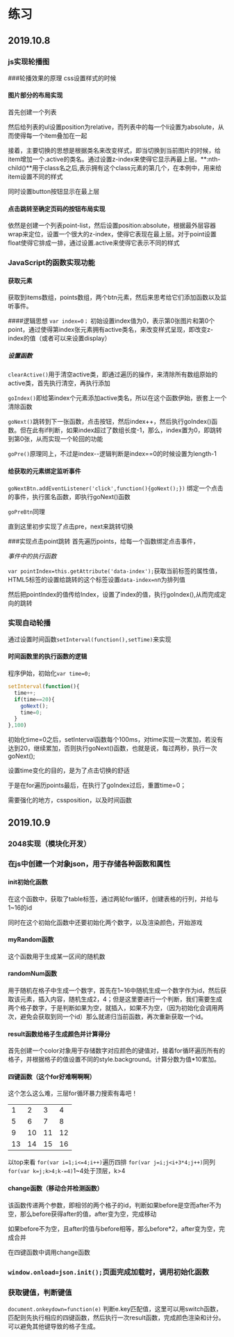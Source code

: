 # 练习

## 2019.10.8
### js实现轮播图

###轮播效果的原理
css设置样式的时候

#### 图片部分的布局实现

首先创建一个列表

然后给列表的ul设置position为relative，而列表中的每一个li设置为absolute，从而使得每一个item叠加在一起

接着，主要切换的思想是根据类名来改变样式，即当切换到当前图片的时候，给item增加一个.active的类名。通过设置z-index来使得它显示再最上层。**:nth-child()**用于class名之后,表示拥有这个class元素的第几个，在本例中，用来给item设置不同的样式

同时设置button按钮显示在最上层

#### 点击跳转至确定页码的按钮布局实现
依然是创建一个列表point-list，然后设置position:absolute，根据最外层容器wrap来定位，设置一个很大的z-index，使得它表现在最上层。对于point设置float使得它排成一排，通过设置.active来使得它表示不同的样式

### JavaScript的函数实现功能
#### 获取元素
获取到items数组，points数组，两个btn元素，然后来思考给它们添加函数以及监听事件。

####逻辑思想
`var index=0；`
初始设置index值为0，表示第0张图片和第0个point，通过使得第index张元素拥有active类名，来改变样式呈现，即改变z-index的值（或者可以来设置display）

##### 设置函数

`clearActive()`用于清空active类，即通过遍历的操作，来清除所有数组原始的active类，首先执行清空，再执行添加

`goIndex()`即给第index个元素添加active类名，所以在这个函数伊始，嵌套上一个清除函数

`goNext()`跳转到下一张函数，点击按钮，然后index++，然后执行goIndex()函数。但在此有if判断，如果index超过了数组长度-1，那么，index置为0，即跳转到第0张，从而实现一个轮回的功能

`goPre()`原理同上，不过是index--逻辑判断是index==0的时候设置为length-1

#### 给获取的元素绑定监听事件
`goNextBtn.addEventListener('click',function(){goNext();})`
绑定一个点击的事件，执行匿名函数，即执行goNext()函数

`goPreBtn`同理

直到这里初步实现了点击pre，next来跳转切换

###实现点击point跳转
首先遍历points，给每一个函数绑定点击事件，

_事件中的执行函数_

`var pointIndex=this.getAttribute('data-index');`获取当前标签的属性值，HTML5标签的设置给跳转的这个标签设置`data-index=n`n为排列值

然后把pointIndex的值传给Index，设置了index的值，执行goIndex(),从而完成定向的跳转

### 实现自动轮播
通过设置时间函数`setInterval(function(),setTime)`来实现

#### 时间函数里的执行函数的逻辑
程序伊始，初始化`var time=0;`
```js
setInterval(function(){
  time++;
  if(time==20){
    goNext();
    time=0; 
  }
},100)
```
初始化time=0之后，setInterval函数每个100ms，对time实现一次累加，若没有达到20，继续累加，否则执行goNext()函数，也就是说，每过两秒，执行一次goNext();

设置time变化的目的，是为了点击切换的舒适

于是在for遍历points最后，在执行了goIndex过后，重置time=0；

需要强化的地方，cssposition，以及时间函数

## 2019.10.9
### 2048实现（模块化开发）
### 在js中创建一个对象json，用于存储各种函数和属性
#### init初始化函数
在这个函数中，获取了table标签，通过两轮for循环，创建表格的行列，并给与1~16的id

同时在这个初始化函数中还要初始化两个数字，以及渲染颜色，开始游戏

#### myRandom函数
这个函数用于生成某一区间的随机数

#### randomNum函数
用于随机在格子中生成一个数字，首先在1~16中随机生成一个数字作为id，然后获取该元素，插入内容，随机生成2，4；但是这里要进行一个判断，我们需要生成两个格子数字，于是判断如果为空，就插入，如果不为空，（因为初始化会调用两次，避免会获取到同一个id）那么就递归当前函数，再次重新获取一个id。

#### result函数给格子生成颜色并计算得分
首先创建一个color对象用于存储数字对应颜色的键值对，接着for循环遍历所有的格子，并根据格子的值设置不同的style.background。计算分数为值*10累加。

#### 四键函数（这个for好难啊啊啊）
这个怎么这么难，三层for循环暴力搜索有毒吧！
<table>
    <tr>
        <td>1</td>
        <td>2</td>
        <td>3</td>
        <td>4</td>
    </tr>
    <tr>
        <td>5</td>
        <td>6</td>
        <td>7</td>
        <td>8</td>
    </tr>
    <tr>
        <td>9</td>
        <td>10</td>
        <td>11</td>
        <td>12</td>
    </tr>
    <tr>
        <td>13</td>
        <td>14</td>
        <td>15</td>
        <td>16</td>
    </tr>
</table>

以top来看
`for(var i=1;i<=4;i++)`遍历四排
`for(var j=i;j<i+3*4;j++)`同列
`for(var k=j;k>4;k-=4)`1~4处于顶层，k>4

#### change函数（移动合并检测函数）
该函数传递两个参数，即相邻的两个格子的id，判断如果before是空而after不为空，那么before获得after的值，after变为空，完成移动

如果before不为空，且after的值与before相等，那么before*2，after变为空，完成合并

在四键函数中调用change函数

### `window.onload=json.init();`页面完成加载时，调用初始化函数

### 获取键值，判断键值
`document.onkeydown=function(e)`
判断e.key匹配值，这里可以用switch函数，匹配则先执行相应的四键函数，然后执行一次result函数，完成颜色渲染和计分。可以避免其他键导致的格子生成。

